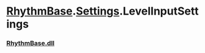 # [RhythmBase](../namespaces.md).[Settings](../namespace/Settings.md).LevelInputSettings
### [RhythmBase.dll](../assembly/RhythmBase.md)